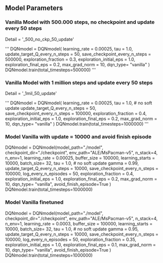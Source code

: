 ## Model Parameters

### Vanilla Model with 500.000 steps, no checkpoint and update every 50 steps
Detail = '_500_no_ckp_50_update'

'''
DQNmodel = DQNmodel(
                learning_rate = 0.00025,
                tau = 1.0,
                update_target_Q_every_n_steps = 50, 
                save_checkpoint_every_n_steps = 500000,
                exploration_fraction = 0.3,
                exploration_initial_eps  = 1.0,
                exploration_final_eps  = 0.2,
                max_grad_norm = 10,
                dqn_type= "vanilla"
                )
DQNmodel.train(total_timesteps=500000)
'''

### Vanilla Model with 1 million steps and update every 50 steps
Detail = '_1mil_50_update'

'''
DQNmodel = DQNmodel(
                learning_rate = 0.00025,
                tau = 1.0, # no soft update
                update_target_Q_every_n_steps = 50, 
                save_checkpoint_every_n_steps = 100000,
                exploration_fraction = 0.4,
                exploration_initial_eps  = 1.0,
                exploration_final_eps  = 0.2,
                max_grad_norm = 10,
                dqn_type= "vanilla"
                )
DQNmodel.train(total_timesteps=1000000)
'''

### Model Vanilla with update = 10000 and avoid finish episode

DQNmodel = DQNmodel(model_path="./model",
                checkpoint_dir="./checkpoint",
                env_path="ALE/MsPacman-v5",
                n_stack=4,
                n_env=1,
                learning_rate = 0.00025,
                buffer_size = 100000,
                learning_starts = 10000,
                batch_size= 32,
                tau = 1.0, # no soft update
                gamma = 0.99,
                update_target_Q_every_n_steps = 10000, 
                save_checkpoint_every_n_steps = 100000,
                log_every_n_episodes = 50,
                exploration_fraction = 0.4,
                exploration_initial_eps  = 1.0,
                exploration_final_eps  = 0.2,
                max_grad_norm = 10,
                dqn_type= "vanilla",
                avoid_finish_episode=True
                )
DQNmodel.train(total_timesteps=1000000)

### Model Vanilla finetuned 

DQNmodel = DQNmodel(model_path="./model",
                checkpoint_dir="./checkpoint",
                env_path="ALE/MsPacman-v5",
                n_stack=4,
                n_env=1,
                learning_rate = 0.0003,
                buffer_size = 100000,
                learning_starts = 10000,
                batch_size= 32,
                tau = 1.0, # no soft update
                gamma = 0.95,
                update_target_Q_every_n_steps = 10000, 
                save_checkpoint_every_n_steps = 100000,
                log_every_n_episodes = 50,
                exploration_fraction = 0.35,
                exploration_initial_eps  = 1.0,
                exploration_final_eps  = 0.1,
                max_grad_norm = 10,
                dqn_type= "vanilla",
                avoid_finish_episode=True
                )
DQNmodel.train(total_timesteps=1000000)